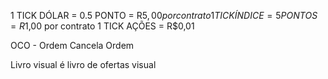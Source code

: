
1 TICK DÓLAR = 0.5 PONTO = R$5,00 por contrato
1 TICK ÍNDICE = 5 PONTOS = R$1,00 por contrato
1 TICK AÇÕES = R$0,01

OCO - Ordem Cancela Ordem

Livro visual é livro de ofertas visual
